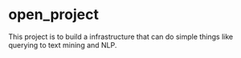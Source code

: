 # open_project

This project is to build a infrastructure that can do simple things like querying to text mining and NLP.
